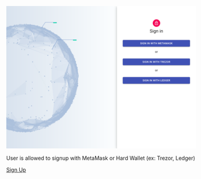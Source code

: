 ![Sign In Form](../../assets/devery-rfid_sign_in.png)

User is allowed to signup with MetaMask or Hard Wallet (ex: Trezor, Ledger)

[Sign Up](../signup/README.md)
